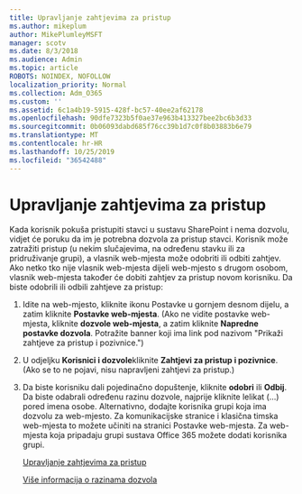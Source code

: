```yaml
---
title: Upravljanje zahtjevima za pristup
ms.author: mikeplum
author: MikePlumleyMSFT
manager: scotv
ms.date: 8/3/2018
ms.audience: Admin
ms.topic: article
ROBOTS: NOINDEX, NOFOLLOW
localization_priority: Normal
ms.collection: Adm_O365
ms.custom: ''
ms.assetid: 6c1a4b19-5915-428f-bc57-40ee2af62178
ms.openlocfilehash: 90dfe7323b5f0ae37e963b413327bee2bc6b3d33
ms.sourcegitcommit: 0b06093dabd685f76cc39b1d7c0f8b03883b6e79
ms.translationtype: MT
ms.contentlocale: hr-HR
ms.lasthandoff: 10/25/2019
ms.locfileid: "36542488"
---
```

# <a name="manage-access-requests"></a>Upravljanje zahtjevima za pristup

Kada korisnik pokuša pristupiti stavci u sustavu SharePoint i nema dozvolu, vidjet će poruku da im je potrebna dozvola za pristup stavci. Korisnik može zatražiti pristup (u nekim slučajevima, na određenu stavku ili za pridruživanje grupi), a vlasnik web-mjesta može odobriti ili odbiti zahtjev. Ako netko tko nije vlasnik web-mjesta dijeli web-mjesto s drugom osobom, vlasnik web-mjesta također će dobiti zahtjev za pristup novom korisniku. Da biste odobrili ili odbili zahtjeve za pristup:
  
1. Idite na web-mjesto, kliknite ikonu Postavke u gornjem desnom dijelu, a zatim kliknite **Postavke web-mjesta**. (Ako ne vidite postavke web-mjesta, kliknite **dozvole web-mjesta**, a zatim kliknite **Napredne postavke dozvola**. Potražite banner koji ima link pod nazivom "Prikaži zahtjeve za pristup i pozivnice.")
    
2. U odjeljku **Korisnici i dozvole**kliknite **Zahtjevi za pristup i pozivnice**. (Ako se to ne pojavi, nisu napravljeni zahtjevi za pristup.)
    
3. Da biste korisniku dali pojedinačno dopuštenje, kliknite **odobri** ili **Odbij**. Da biste odabrali određenu razinu dozvole, najprije kliknite lelikat (...) pored imena osobe. Alternativno, dodajte korisnika grupi koja ima dozvolu za web-mjesto. Za komunikacijske stranice i klasična timska web-mjesta to možete učiniti na stranici Postavke web-mjesta. Za web-mjesta koja pripadaju grupi sustava Office 365 možete dodati korisnika grupi.
    
    [Upravljanje zahtjevima za pristup](https://go.microsoft.com/fwlink/?linkid=2008747)
    
    [Više informacija o razinama dozvola](https://go.microsoft.com/fwlink/?linkid=867071)
    

